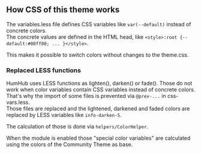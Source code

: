 ## How CSS of this theme works

The variables.less file defines CSS variables like `var(--default)` instead of concrete colors.  
The concrete values are defined in the HTML head, like `<style>:root {--default:#00ff00; ... }</style>`.

This makes it possible to switch colors without changes to the theme.css.
 
### Replaced LESS functions

HumHub uses LESS functions as lighten(), darken() or fade(). Those do not work when color variables contain CSS variables instead of concrete colors.  
That's why the import of some files is prevented via `@prev-...` in css-vars.less.  
Those files are replaced and the lightened, darkened and faded colors are replaced by LESS variables like `info-darken-5`.

The calculation of those is done via `helpers/ColorHelper`.

When the module is enabled those "special color variables" are calculated using the colors of the Community Theme as base.
